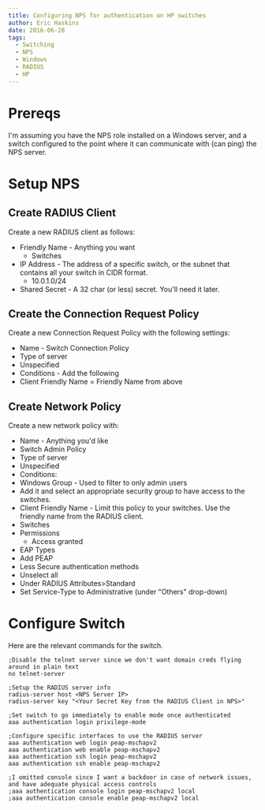 ```yaml
---
title: Configuring NPS for authentication on HP switches
author: Eric Haskins
date: 2016-06-28
tags:
  - Switching
  - NPS
  - Windows
  - RADIUS
  - HP
---
```


# Prereqs

I'm assuming you have the NPS role installed on a Windows server, and a switch configured to the point where it can communicate with (can ping) the NPS server.

# Setup NPS

## Create RADIUS Client
Create a new RADIUS client as follows:
 - Friendly Name - Anything you want
   - Switches
 - IP Address - The address of a specific switch, or the subnet that contains all your switch in CIDR format.
   - 10.0.1.0/24
 - Shared Secret - A 32 char (or less) secret. You'll need it later.
 
## Create the Connection Request Policy
Create a new Connection Request Policy with the following settings:
 - Name - Switch Connection Policy
 - Type of server
  - Unspecified
 - Conditions - Add the following
  - Client Friendly Name = Friendly Name from above
    
## Create Network Policy
Create a new network policy with:
 - Name - Anything you'd like
  - Switch Admin Policy
 - Type of server
  - Unspecified
 - Conditions:
  - Windows Group - Used to filter to only admin users
   - Add it and select an appropriate security group to have access to the switches.
  - Client Friendly Name - Limit this policy to your switches. Use the friendly name from the RADIUS client.
   - Switches
 - Permissions
   - Access granted
 - EAP Types
  - Add PEAP
 - Less Secure authentication methods
  - Unselect all
 - Under RADIUS Attributes>Standard
  - Set Service-Type to Administrative (under "Others" drop-down)

# Configure Switch

Here are the relevant commands for the switch. 

```
;Disable the telnet server since we don't want domain creds flying around in plain text
no telnet-server

;Setup the RADIUS server info
radius-server host <NPS Server IP>
radius-server key "<Your Secret Key from the RADIUS Client in NPS>"

;Set switch to go immediately to enable mode once authenticated
aaa authentication login privilege-mode

;Configure specific interfaces to use the RADIUS server
aaa authentication web login peap-mschapv2
aaa authentication web enable peap-mschapv2
aaa authentication ssh login peap-mschapv2
aaa authentication ssh enable peap-mschapv2

;I omitted console since I want a backdoor in case of network issues, and have adequate physical access controls
;aaa authentication console login peap-mschapv2 local
;aaa authentication console enable peap-mschapv2 local
```
 
 

    
  